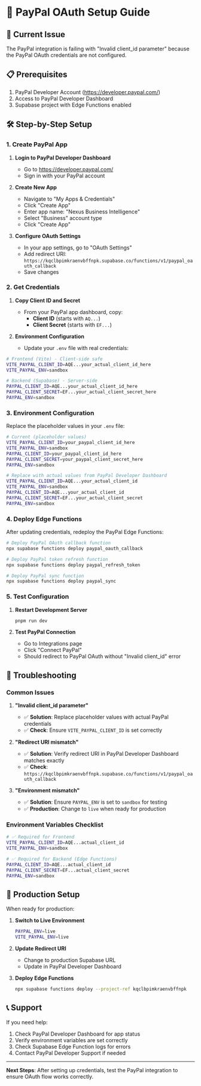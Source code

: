 # 🔐 PayPal OAuth Setup Guide

## 🚨 Current Issue
The PayPal integration is failing with "Invalid client_id parameter" because the PayPal OAuth credentials are not configured.

## 📋 Prerequisites
1. PayPal Developer Account (https://developer.paypal.com/)
2. Access to PayPal Developer Dashboard
3. Supabase project with Edge Functions enabled

## 🛠️ Step-by-Step Setup

### **1. Create PayPal App**

1. **Login to PayPal Developer Dashboard**
   - Go to https://developer.paypal.com/
   - Sign in with your PayPal account

2. **Create New App**
   - Navigate to "My Apps & Credentials"
   - Click "Create App"
   - Enter app name: "Nexus Business Intelligence"
   - Select "Business" account type
   - Click "Create App"

3. **Configure OAuth Settings**
   - In your app settings, go to "OAuth Settings"
   - Add redirect URI: `https://kqclbpimkraenvbffnpk.supabase.co/functions/v1/paypal_oauth_callback`
   - Save changes

### **2. Get Credentials**

1. **Copy Client ID and Secret**
   - From your PayPal app dashboard, copy:
     - **Client ID** (starts with `AQ...`)
     - **Client Secret** (starts with `EF...`)

2. **Environment Configuration**
   - Update your `.env` file with real credentials:

```bash
# Frontend (Vite) - Client-side safe
VITE_PAYPAL_CLIENT_ID=AQE...your_actual_client_id_here
VITE_PAYPAL_ENV=sandbox

# Backend (Supabase) - Server-side
PAYPAL_CLIENT_ID=AQE...your_actual_client_id_here
PAYPAL_CLIENT_SECRET=EF...your_actual_client_secret_here
PAYPAL_ENV=sandbox
```

### **3. Environment Configuration**

Replace the placeholder values in your `.env` file:

```bash
# Current (placeholder values)
VITE_PAYPAL_CLIENT_ID=your_paypal_client_id_here
VITE_PAYPAL_ENV=sandbox
PAYPAL_CLIENT_ID=your_paypal_client_id_here
PAYPAL_CLIENT_SECRET=your_paypal_client_secret_here
PAYPAL_ENV=sandbox

# Replace with actual values from PayPal Developer Dashboard
VITE_PAYPAL_CLIENT_ID=AQE...your_actual_client_id
VITE_PAYPAL_ENV=sandbox
PAYPAL_CLIENT_ID=AQE...your_actual_client_id
PAYPAL_CLIENT_SECRET=EF...your_actual_client_secret
PAYPAL_ENV=sandbox
```

### **4. Deploy Edge Functions**

After updating credentials, redeploy the PayPal Edge Functions:

```bash
# Deploy PayPal OAuth callback function
npx supabase functions deploy paypal_oauth_callback

# Deploy PayPal token refresh function
npx supabase functions deploy paypal_refresh_token

# Deploy PayPal sync function
npx supabase functions deploy paypal_sync
```

### **5. Test Configuration**

1. **Restart Development Server**
   ```bash
   pnpm run dev
   ```

2. **Test PayPal Connection**
   - Go to Integrations page
   - Click "Connect PayPal"
   - Should redirect to PayPal OAuth without "Invalid client_id" error

## 🔧 Troubleshooting

### **Common Issues**

1. **"Invalid client_id parameter"**
   - ✅ **Solution**: Replace placeholder values with actual PayPal credentials
   - ✅ **Check**: Ensure `VITE_PAYPAL_CLIENT_ID` is set correctly

2. **"Redirect URI mismatch"**
   - ✅ **Solution**: Verify redirect URI in PayPal Developer Dashboard matches exactly
   - ✅ **Check**: `https://kqclbpimkraenvbffnpk.supabase.co/functions/v1/paypal_oauth_callback`

3. **"Environment mismatch"**
   - ✅ **Solution**: Ensure `PAYPAL_ENV` is set to `sandbox` for testing
   - ✅ **Production**: Change to `live` when ready for production

### **Environment Variables Checklist**

```bash
# ✅ Required for Frontend
VITE_PAYPAL_CLIENT_ID=AQE...actual_client_id
VITE_PAYPAL_ENV=sandbox

# ✅ Required for Backend (Edge Functions)
PAYPAL_CLIENT_ID=AQE...actual_client_id
PAYPAL_CLIENT_SECRET=EF...actual_client_secret
PAYPAL_ENV=sandbox
```

## 🚀 Production Setup

When ready for production:

1. **Switch to Live Environment**
   ```bash
   PAYPAL_ENV=live
   VITE_PAYPAL_ENV=live
   ```

2. **Update Redirect URI**
   - Change to production Supabase URL
   - Update in PayPal Developer Dashboard

3. **Deploy Edge Functions**
   ```bash
   npx supabase functions deploy --project-ref kqclbpimkraenvbffnpk
   ```

## 📞 Support

If you need help:
1. Check PayPal Developer Dashboard for app status
2. Verify environment variables are set correctly
3. Check Supabase Edge Function logs for errors
4. Contact PayPal Developer Support if needed

---

**Next Steps**: After setting up credentials, test the PayPal integration to ensure OAuth flow works correctly. 